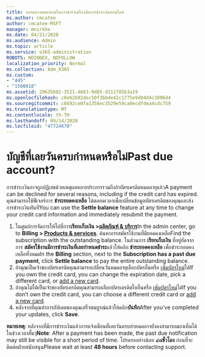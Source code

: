```yaml
---
title: หลายความพยายามในการชาร์จเครื่องมือการชำระเงินออนไลน์
ms.author: cmcatee
author: cmcatee-MSFT
manager: mnirkhe
ms.date: 04/21/2020
ms.audience: Admin
ms.topic: article
ms.service: o365-administration
ROBOTS: NOINDEX, NOFOLLOW
localization_priority: Normal
ms.collection: Adm_O365
ms.custom:
- "445"
- "1500018"
ms.assetid: 29635602-3521-4663-9d85-d111f85b3a19
ms.openlocfilehash: c0e62b02dec50f3bb4e42c1775e9d04d4c3806d4
ms.sourcegitcommit: c6692ce0fa1358ec3529e59ca0ecdfdea4cdc759
ms.translationtype: MT
ms.contentlocale: th-TH
ms.lasthandoff: 09/14/2020
ms.locfileid: "47724670"
---
```

# <a name="past-due-account"></a><span data-ttu-id="9aeae-102">บัญชีที่เลยวันครบกำหนดหรือไม่</span><span class="sxs-lookup"><span data-stu-id="9aeae-102">Past due account?</span></span>

<span data-ttu-id="9aeae-103">การชำระเงินอาจถูกปฏิเสธด้วยเหตุผลหลายประการรวมถึงถ้าบัตรเครดิตหมดอายุแล้ว</span><span class="sxs-lookup"><span data-stu-id="9aeae-103">A payment can be declined for several reasons, including if the credit card has expired.</span></span> <span data-ttu-id="9aeae-104">คุณสามารถใช้ฟีเจอร์การ **ชำระยอดคงเหลือ** ได้ตลอดเวลาเพื่อเปลี่ยนข้อมูลบัตรเครดิตของคุณและส่งการชำระเงินทันที</span><span class="sxs-lookup"><span data-stu-id="9aeae-104">You can use the **Settle balance** feature at any time to change your credit card information and immediately resubmit the payment.</span></span>

1. <span data-ttu-id="9aeae-105">ในศูนย์การจัดการให้ไปที่การ**เรียกเก็บเงิน >[ผลิตภัณฑ์ & บริการ](https://go.microsoft.com/fwlink/p/?linkid=842054)**</span><span class="sxs-lookup"><span data-stu-id="9aeae-105">In the admin center, go to **Billing > [Products & services](https://go.microsoft.com/fwlink/p/?linkid=842054)**.</span></span>
<span data-ttu-id="9aeae-106">ค้นหาการสมัครใช้งานที่มียอดคงเหลือ</span><span class="sxs-lookup"><span data-stu-id="9aeae-106">Find the subscription with the outstanding balance.</span></span> <span data-ttu-id="9aeae-107">ในส่วนการ **เรียกเก็บเงิน** ที่อยู่ถัดจากการ **สมัครใช้งานมีการชำระเงินที่เลยกำหนดชำระ**แล้วให้คลิก **ชำระยอดคงเหลือ** เพื่อชำระยอดคงเหลือทั้งหมด</span><span class="sxs-lookup"><span data-stu-id="9aeae-107">In the **Billing** section, next to the **Subscription has a past due payment**, click **Settle balance** to pay the entire outstanding balance.</span></span>
2. <span data-ttu-id="9aeae-108">ถ้าคุณเป็นเจ้าของบัตรเครดิตคุณสามารถเปลี่ยนวันหมดอายุเลือกบัตรอื่นหรือ [เพิ่มบัตรใหม่](https://docs.microsoft.com/microsoft-365/commerce/billing-and-payments/manage-payment-methods?view=o365-worldwide)ได้</span><span class="sxs-lookup"><span data-stu-id="9aeae-108">If you own the credit card, you can change the expiration date, pick a different card, or [add a new card](https://docs.microsoft.com/microsoft-365/commerce/billing-and-payments/manage-payment-methods?view=o365-worldwide).</span></span>
3. <span data-ttu-id="9aeae-109">ถ้าคุณไม่ได้เป็นเจ้าของบัตรเครดิตคุณสามารถเลือกบัตรเครดิตใบอื่นหรือ [เพิ่มบัตรใหม่](https://docs.microsoft.com/microsoft-365/commerce/billing-and-payments/manage-payment-methods?view=o365-worldwide)ได้</span><span class="sxs-lookup"><span data-stu-id="9aeae-109">If you don’t own the credit card, you can choose a different credit card or [add a new card](https://docs.microsoft.com/microsoft-365/commerce/billing-and-payments/manage-payment-methods?view=o365-worldwide).</span></span>
4. <span data-ttu-id="9aeae-110">หลังจากที่คุณทำการอัปเดตของคุณเสร็จสมบูรณ์แล้วให้คลิก**บันทึก**</span><span class="sxs-lookup"><span data-stu-id="9aeae-110">After you’ve completed your updates, click **Save**.</span></span>

<span data-ttu-id="9aeae-111">**หมายเหตุ**: หลังจากที่มีการชำระเงินแล้วการแจ้งเตือนที่เลยวันครบกำหนดอาจยังคงสามารถมองเห็นได้ในช่วงเวลาสั้นๆ</span><span class="sxs-lookup"><span data-stu-id="9aeae-111">**Note**: After a payment has been made, the past due notification may still be visible for a short period of time.</span></span> <span data-ttu-id="9aeae-112">โปรดรออย่างน้อย **๔๘ชั่วโมง** ก่อนที่จะติดต่อฝ่ายสนับสนุน</span><span class="sxs-lookup"><span data-stu-id="9aeae-112">Please wait at least **48 hours** before contacting support.</span></span>
